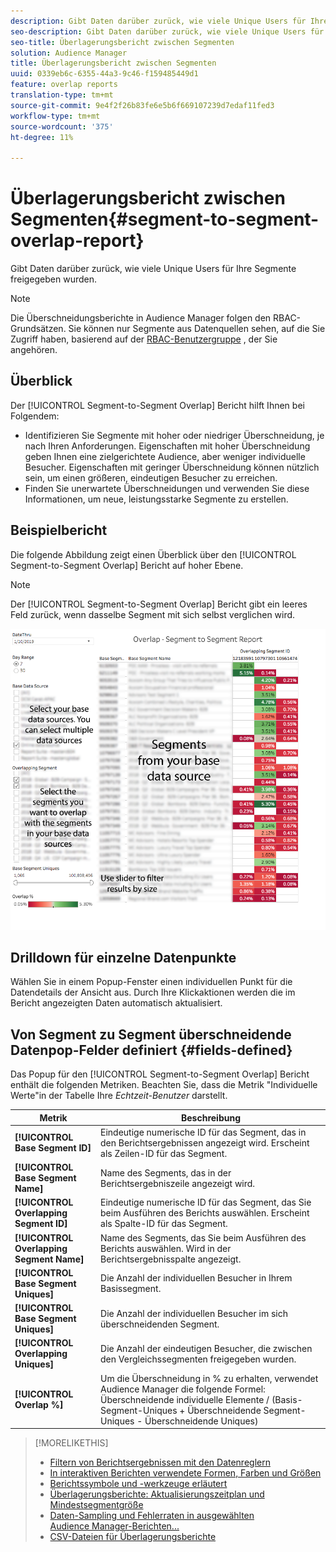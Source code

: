 ```yaml
---
description: Gibt Daten darüber zurück, wie viele Unique Users für Ihre Segmente freigegeben wurden.
seo-description: Gibt Daten darüber zurück, wie viele Unique Users für Ihre Segmente freigegeben wurden.
seo-title: Überlagerungsbericht zwischen Segmenten
solution: Audience Manager
title: Überlagerungsbericht zwischen Segmenten
uuid: 0339eb6c-6355-44a3-9c46-f159485449d1
feature: overlap reports
translation-type: tm+mt
source-git-commit: 9e4f2f26b83fe6e5b6f669107239d7edaf11fed3
workflow-type: tm+mt
source-wordcount: '375'
ht-degree: 11%

---
```



# Überlagerungsbericht zwischen Segmenten{#segment-to-segment-overlap-report}

Gibt Daten darüber zurück, wie viele Unique Users für Ihre Segmente freigegeben wurden.

>[!NOTE]
>
>Die Überschneidungsberichte in Audience Manager folgen den RBAC-Grundsätzen. Sie können nur Segmente aus Datenquellen sehen, auf die Sie Zugriff haben, basierend auf der [RBAC-Benutzergruppe](/help/using/features/administration/administration-overview.md) , der Sie angehören.

<!-- 

c_segment_segment_overlap.xml

 -->

## Überblick

Der [!UICONTROL Segment-to-Segment Overlap] Bericht hilft Ihnen bei Folgendem:

* Identifizieren Sie Segmente mit hoher oder niedriger Überschneidung, je nach Ihren Anforderungen. Eigenschaften mit hoher Überschneidung geben Ihnen eine zielgerichtete Audience, aber weniger individuelle Besucher. Eigenschaften mit geringer Überschneidung können nützlich sein, um einen größeren, eindeutigen Besucher zu erreichen.
* Finden Sie unerwartete Überschneidungen und verwenden Sie diese Informationen, um neue, leistungsstarke Segmente zu erstellen.

## Beispielbericht

Die folgende Abbildung zeigt einen Überblick über den [!UICONTROL Segment-to-Segment Overlap] Bericht auf hoher Ebene.

>[!NOTE]
>
>Der [!UICONTROL Segment-to-Segment Overlap] Bericht gibt ein leeres Feld zurück, wenn dasselbe Segment mit sich selbst verglichen wird.

![](assets/segment-to-segment-overlap.png)

## Drilldown für einzelne Datenpunkte

Wählen Sie in einem Popup-Fenster einen individuellen Punkt für die Datendetails der Ansicht aus. Durch Ihre Klickaktionen werden die im Bericht angezeigten Daten automatisch aktualisiert.

## Von Segment zu Segment überschneidende Datenpop-Felder definiert {#fields-defined}

<!-- 

r_s2s_data_pop.xml

 -->

Das Popup für den [!UICONTROL Segment-to-Segment Overlap] Bericht enthält die folgenden Metriken. Beachten Sie, dass die Metrik &quot;Individuelle Werte&quot;in der Tabelle Ihre *Echtzeit-Benutzer* darstellt.

| Metrik | Beschreibung |
|---|---|
| **[!UICONTROL Base Segment ID]** | Eindeutige numerische ID für das Segment, das in den Berichtsergebnissen angezeigt wird. Erscheint als Zeilen-ID für das Segment. |
| **[!UICONTROL Base Segment Name]** | Name des Segments, das in der Berichtsergebniszeile angezeigt wird. |
| **[!UICONTROL Overlapping Segment ID]** | Eindeutige numerische ID für das Segment, das Sie beim Ausführen des Berichts auswählen. Erscheint als Spalte-ID für das Segment. |
| **[!UICONTROL Overlapping Segment Name]** | Name des Segments, das Sie beim Ausführen des Berichts auswählen. Wird in der Berichtsergebnisspalte angezeigt. |
| **[!UICONTROL Base Segment Uniques]** | Die Anzahl der individuellen Besucher in Ihrem Basissegment. |
| **[!UICONTROL Base Segment Uniques]** | Die Anzahl der individuellen Besucher im sich überschneidenden Segment. |
| **[!UICONTROL Overlapping Uniques]** | Die Anzahl der eindeutigen Besucher, die zwischen den Vergleichssegmenten freigegeben wurden. |
| **[!UICONTROL Overlap %]** | Um die Überschneidung in % zu erhalten, verwendet Audience Manager die folgende Formel: Überschneidende individuelle Elemente / (Basis-Segment-Uniques + Überschneidende Segment-Uniques - Überschneidende Uniques) |



>[!MORELIKETHIS]
>
>* [Filtern von Berichtsergebnissen mit den Datenreglern](../../reporting/dynamic-reports/data-sliders.md)
>* [In interaktiven Berichten verwendete Formen, Farben und Größen](../../reporting/dynamic-reports/interactive-report-technology.md#shapes-colors-sizes)
>* [Berichtssymbole und -werkzeuge erläutert](../../reporting/dynamic-reports/interactive-report-technology.md#icons-tools-explained)
>* [Überlagerungsberichte: Aktualisierungszeitplan und Mindestsegmentgröße](../../reporting/dynamic-reports/overlap-minimum-segment-size.md)
>* [Daten-Sampling und Fehlerraten in ausgewählten Audience Manager-Berichten...](../../reporting/report-sampling.md)
>* [CSV-Dateien für Überlagerungsberichte](../../reporting/dynamic-reports/overlap-csv-files.md)